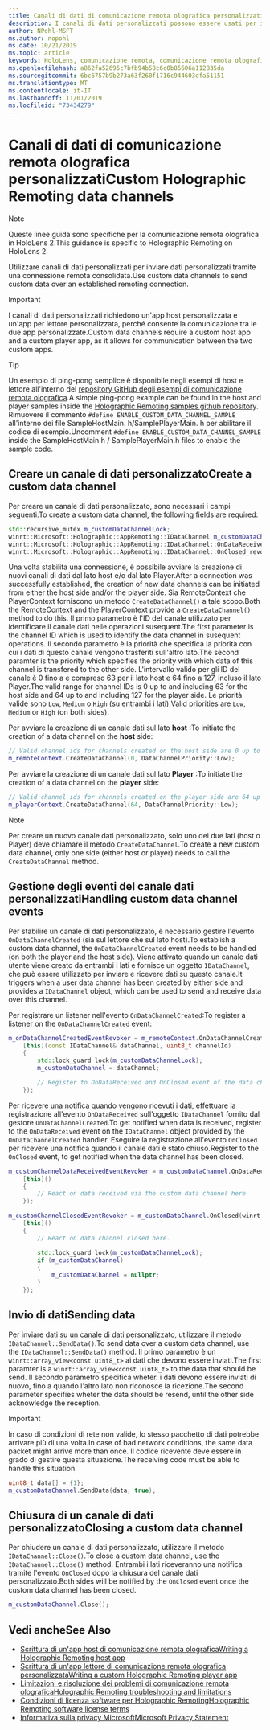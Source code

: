 ```yaml
---
title: Canali di dati di comunicazione remota olografica personalizzati
description: I canali di dati personalizzati possono essere usati per inviare dati utente tramite la connessione remota olografica già stabilita.
author: NPohl-MSFT
ms.author: nopohl
ms.date: 10/21/2019
ms.topic: article
keywords: HoloLens, comunicazione remota, comunicazione remota olografica
ms.openlocfilehash: a862fa52695c7bfb94b58c6c0b85606a112835da
ms.sourcegitcommit: 6bc6757b9b273a63f260f1716c944603dfa51151
ms.translationtype: MT
ms.contentlocale: it-IT
ms.lasthandoff: 11/01/2019
ms.locfileid: "73434279"
---
```

# <a name="custom-holographic-remoting-data-channels"></a><span data-ttu-id="41371-104">Canali di dati di comunicazione remota olografica personalizzati</span><span class="sxs-lookup"><span data-stu-id="41371-104">Custom Holographic Remoting data channels</span></span>

>[!NOTE]
><span data-ttu-id="41371-105">Queste linee guida sono specifiche per la comunicazione remota olografica in HoloLens 2.</span><span class="sxs-lookup"><span data-stu-id="41371-105">This guidance is specific to Holographic Remoting on HoloLens 2.</span></span>

<span data-ttu-id="41371-106">Utilizzare canali di dati personalizzati per inviare dati personalizzati tramite una connessione remota consolidata.</span><span class="sxs-lookup"><span data-stu-id="41371-106">Use custom data channels to send custom data over an established remoting connection.</span></span>

>[!IMPORTANT]
><span data-ttu-id="41371-107">I canali di dati personalizzati richiedono un'app host personalizzata e un'app per lettore personalizzata, perché consente la comunicazione tra le due app personalizzate.</span><span class="sxs-lookup"><span data-stu-id="41371-107">Custom data channels require a custom host app and a custom player app, as it allows for communication between the two custom apps.</span></span>

>[!TIP]
><span data-ttu-id="41371-108">Un esempio di ping-pong semplice è disponibile negli esempi di host e lettore all'interno del [repository GitHub degli esempi di comunicazione remota olografica](https://github.com/microsoft/MixedReality-HolographicRemoting-Samples).</span><span class="sxs-lookup"><span data-stu-id="41371-108">A simple ping-pong example can be found in the host and player samples inside the [Holographic Remoting samples github repository](https://github.com/microsoft/MixedReality-HolographicRemoting-Samples).</span></span> <span data-ttu-id="41371-109">Rimuovere il commento ```#define ENABLE_CUSTOM_DATA_CHANNEL_SAMPLE``` all'interno dei file SampleHostMain. h/SamplePlayerMain. h per abilitare il codice di esempio.</span><span class="sxs-lookup"><span data-stu-id="41371-109">Uncomment ```#define ENABLE_CUSTOM_DATA_CHANNEL_SAMPLE``` inside the SampleHostMain.h / SamplePlayerMain.h files to enable the sample code.</span></span>


## <a name="create-a-custom-data-channel"></a><span data-ttu-id="41371-110">Creare un canale di dati personalizzato</span><span class="sxs-lookup"><span data-stu-id="41371-110">Create a custom data channel</span></span>


<span data-ttu-id="41371-111">Per creare un canale di dati personalizzato, sono necessari i campi seguenti:</span><span class="sxs-lookup"><span data-stu-id="41371-111">To create a custom data channel, the following fields are required:</span></span>
```cpp
std::recursive_mutex m_customDataChannelLock;
winrt::Microsoft::Holographic::AppRemoting::IDataChannel m_customDataChannel = nullptr;
winrt::Microsoft::Holographic::AppRemoting::IDataChannel::OnDataReceived_revoker m_customChannelDataReceivedEventRevoker;
winrt::Microsoft::Holographic::AppRemoting::IDataChannel::OnClosed_revoker m_customChannelClosedEventRevoker;
```

<span data-ttu-id="41371-112">Una volta stabilita una connessione, è possibile avviare la creazione di nuovi canali di dati dal lato host e/o dal lato Player.</span><span class="sxs-lookup"><span data-stu-id="41371-112">After a connection was successfully established, the creation of new data channels can be initiated from either the host side and/or the player side.</span></span> <span data-ttu-id="41371-113">Sia RemoteContext che PlayerContext forniscono un metodo ```CreateDataChannel()``` a tale scopo.</span><span class="sxs-lookup"><span data-stu-id="41371-113">Both the RemoteContext and the PlayerContext provide a ```CreateDataChannel()``` method to do this.</span></span> <span data-ttu-id="41371-114">Il primo parametro è l'ID del canale utilizzato per identificare il canale dati nelle operazioni susequent.</span><span class="sxs-lookup"><span data-stu-id="41371-114">The first parameter is the channel ID which is used to identify the data channel in susequent operations.</span></span> <span data-ttu-id="41371-115">Il secondo parametro è la priorità che specifica la priorità con cui i dati di questo canale vengono trasferiti sull'altro lato.</span><span class="sxs-lookup"><span data-stu-id="41371-115">The second paramter is the priority which specifies the priority with which data of this channel is transfered to the other side.</span></span> <span data-ttu-id="41371-116">L'intervallo valido per gli ID del canale è 0 fino a e compreso 63 per il lato host e 64 fino a 127, incluso il lato Player.</span><span class="sxs-lookup"><span data-stu-id="41371-116">The valid range for channel IDs is 0 up to and including 63 for the host side and 64 up to and including 127 for the player side.</span></span> <span data-ttu-id="41371-117">Le priorità valide sono ```Low```, ```Medium``` o ```High``` (su entrambi i lati).</span><span class="sxs-lookup"><span data-stu-id="41371-117">Valid priorities are ```Low```, ```Medium``` or ```High``` (on both sides).</span></span>

<span data-ttu-id="41371-118">Per avviare la creazione di un canale dati sul lato **host** :</span><span class="sxs-lookup"><span data-stu-id="41371-118">To initiate the creation of a data channel on the **host** side:</span></span>
```cpp
// Valid channel ids for channels created on the host side are 0 up to and including 63
m_remoteContext.CreateDataChannel(0, DataChannelPriority::Low);
```

<span data-ttu-id="41371-119">Per avviare la creazione di un canale dati sul lato **Player** :</span><span class="sxs-lookup"><span data-stu-id="41371-119">To initiate the creation of a data channel on the **player** side:</span></span>
```cpp
// Valid channel ids for channels created on the player side are 64 up to and including 127
m_playerContext.CreateDataChannel(64, DataChannelPriority::Low);
```

>[!NOTE]
><span data-ttu-id="41371-120">Per creare un nuovo canale dati personalizzato, solo uno dei due lati (host o Player) deve chiamare il metodo ```CreateDataChannel```.</span><span class="sxs-lookup"><span data-stu-id="41371-120">To create a new custom data channel, only one side (either host or player) needs to call the ```CreateDataChannel``` method.</span></span>

## <a name="handling-custom-data-channel-events"></a><span data-ttu-id="41371-121">Gestione degli eventi del canale dati personalizzati</span><span class="sxs-lookup"><span data-stu-id="41371-121">Handling custom data channel events</span></span>

<span data-ttu-id="41371-122">Per stabilire un canale di dati personalizzato, è necessario gestire l'evento ```OnDataChannelCreated``` (sia sul lettore che sul lato host).</span><span class="sxs-lookup"><span data-stu-id="41371-122">To establish a custom data channel, the ```OnDataChannelCreated``` event needs to be handled (on both the player and the host side).</span></span> <span data-ttu-id="41371-123">Viene attivato quando un canale dati utente viene creato da entrambi i lati e fornisce un oggetto ```IDataChannel```, che può essere utilizzato per inviare e ricevere dati su questo canale.</span><span class="sxs-lookup"><span data-stu-id="41371-123">It triggers when a user data channel has been created by either side and provides a ```IDataChannel``` object, which can be used to send and receive data over this channel.</span></span>

<span data-ttu-id="41371-124">Per registrare un listener nell'evento ```OnDataChannelCreated```:</span><span class="sxs-lookup"><span data-stu-id="41371-124">To register a listener on the ```OnDataChannelCreated``` event:</span></span>
```cpp
m_onDataChannelCreatedEventRevoker = m_remoteContext.OnDataChannelCreated(winrt::auto_revoke,
    [this](const IDataChannel& dataChannel, uint8_t channelId)
    {
        std::lock_guard lock(m_customDataChannelLock);
        m_customDataChannel = dataChannel;

        // Register to OnDataReceived and OnClosed event of the data channel here, see below...
    });
```

<span data-ttu-id="41371-125">Per ricevere una notifica quando vengono ricevuti i dati, effettuare la registrazione all'evento ```OnDataReceived``` sull'oggetto ```IDataChannel``` fornito dal gestore ```OnDataChannelCreated```.</span><span class="sxs-lookup"><span data-stu-id="41371-125">To get notified when data is received, register to the ```OnDataReceived``` event on the ```IDataChannel``` object provided by the ```OnDataChannelCreated``` handler.</span></span> <span data-ttu-id="41371-126">Eseguire la registrazione all'evento ```OnClosed``` per ricevere una notifica quando il canale dati è stato chiuso.</span><span class="sxs-lookup"><span data-stu-id="41371-126">Register to the ```OnClosed``` event, to get notified when the data channel has been closed.</span></span>

```cpp
m_customChannelDataReceivedEventRevoker = m_customDataChannel.OnDataReceived(winrt::auto_revoke, 
    [this]()
    {
        // React on data received via the custom data channel here.
    });

m_customChannelClosedEventRevoker = m_customDataChannel.OnClosed(winrt::auto_revoke,
    [this]()
    {
        // React on data channel closed here.

        std::lock_guard lock(m_customDataChannelLock);
        if (m_customDataChannel)
        {
            m_customDataChannel = nullptr;
        }
    });
```

## <a name="sending-data"></a><span data-ttu-id="41371-127">Invio di dati</span><span class="sxs-lookup"><span data-stu-id="41371-127">Sending data</span></span>

<span data-ttu-id="41371-128">Per inviare dati su un canale di dati personalizzato, utilizzare il metodo ```IDataChannel::SendData()```.</span><span class="sxs-lookup"><span data-stu-id="41371-128">To send data over a custom data channel, use the ```IDataChannel::SendData()``` method.</span></span> <span data-ttu-id="41371-129">Il primo parametro è un ```winrt::array_view<const uint8_t>``` ai dati che devono essere inviati.</span><span class="sxs-lookup"><span data-stu-id="41371-129">The first paramter is a ```winrt::array_view<const uint8_t>``` to the data that should be send.</span></span> <span data-ttu-id="41371-130">Il secondo parametro specifica wheter. i dati devono essere inviati di nuovo, fino a quando l'altro lato non riconosce la ricezione.</span><span class="sxs-lookup"><span data-stu-id="41371-130">The second parameter specifies wheter the data should be resend, until the other side acknowledge the reception.</span></span> 

>[!IMPORTANT]
><span data-ttu-id="41371-131">In caso di condizioni di rete non valide, lo stesso pacchetto di dati potrebbe arrivare più di una volta.</span><span class="sxs-lookup"><span data-stu-id="41371-131">In case of bad network conditions, the same data packet might arrive more than once.</span></span> <span data-ttu-id="41371-132">Il codice ricevente deve essere in grado di gestire questa situazione.</span><span class="sxs-lookup"><span data-stu-id="41371-132">The receiving code must be able to handle this situation.</span></span>

```cpp
uint8_t data[] = {1};
m_customDataChannel.SendData(data, true);
```

## <a name="closing-a-custom-data-channel"></a><span data-ttu-id="41371-133">Chiusura di un canale di dati personalizzato</span><span class="sxs-lookup"><span data-stu-id="41371-133">Closing a custom data channel</span></span>

<span data-ttu-id="41371-134">Per chiudere un canale di dati personalizzato, utilizzare il metodo ```IDataChannel::Close()```.</span><span class="sxs-lookup"><span data-stu-id="41371-134">To close a custom data channel, use the ```IDataChannel::Close()``` method.</span></span> <span data-ttu-id="41371-135">Entrambi i lati riceveranno una notifica tramite l'evento ```OnClosed``` dopo la chiusura del canale dati personalizzato.</span><span class="sxs-lookup"><span data-stu-id="41371-135">Both sides will be notified by the ```OnClosed``` event once the custom data channel has been closed.</span></span>

```cpp
m_customDataChannel.Close();
```

## <a name="see-also"></a><span data-ttu-id="41371-136">Vedi anche</span><span class="sxs-lookup"><span data-stu-id="41371-136">See Also</span></span>
* [<span data-ttu-id="41371-137">Scrittura di un'app host di comunicazione remota olografica</span><span class="sxs-lookup"><span data-stu-id="41371-137">Writing a Holographic Remoting host app</span></span>](holographic-remoting-create-host.md)
* [<span data-ttu-id="41371-138">Scrittura di un'app lettore di comunicazione remota olografica personalizzata</span><span class="sxs-lookup"><span data-stu-id="41371-138">Writing a custom Holographic Remoting player app</span></span>](holographic-remoting-create-player.md)
* [<span data-ttu-id="41371-139">Limitazioni e risoluzione dei problemi di comunicazione remota olografica</span><span class="sxs-lookup"><span data-stu-id="41371-139">Holographic Remoting troubleshooting and limitations</span></span>](holographic-remoting-troubleshooting.md)
* [<span data-ttu-id="41371-140">Condizioni di licenza software per Holographic Remoting</span><span class="sxs-lookup"><span data-stu-id="41371-140">Holographic Remoting software license terms</span></span>](https://docs.microsoft.com//legal/mixed-reality/microsoft-holographic-remoting-software-license-terms)
* [<span data-ttu-id="41371-141">Informativa sulla privacy Microsoft</span><span class="sxs-lookup"><span data-stu-id="41371-141">Microsoft Privacy Statement</span></span>](https://go.microsoft.com/fwlink/?LinkId=521839)
